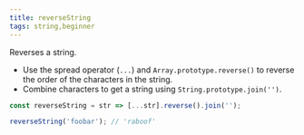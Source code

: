 ```yaml
---
title: reverseString
tags: string,beginner
---
```


Reverses a string.

- Use the spread operator (`...`) and `Array.prototype.reverse()` to reverse the order of the characters in the string.
- Combine characters to get a string using `String.prototype.join('')`.

```js
const reverseString = str => [...str].reverse().join('');
```

```js
reverseString('foobar'); // 'raboof'
```
